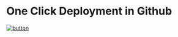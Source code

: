 # One Click Deployment in Github

[![button](https://img.shields.io/badge/Click%20Me-Button-blue)](https://us-east-1.console.aws.amazon.com/cloudformation/home#/stacks/quickcreate?templateUrl=https://oneclickdeploymentdemoclase11.s3.amazonaws.com/DemoClase11.yml&stackName=RomellStack)
